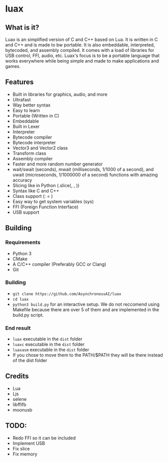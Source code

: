 # luax
## What is it?
Luax is an simplified version of C and C++ based on Lua. It is written in C and C++ and is made to bw portable. It is also embeddable, interpreted, bytecoded, and assembly compiled. It comes with a load of libraries for USB 
control, FFI, audio, etc. Luax's focus is to be a portable language that works everywhere while being simple
and made to make applications and games.

## Features
- Built in libraries for graphics, audio, and more
- Ultrafast
- Way better syntax 
- Easy to learn
- Portable (Written in C)
- Embeddable
- Built in Lexer
- Interpreter
- Bytecode compiler
- Bytecode interpreter
- Vector3 and Vector2 class
- Transform class
- Assembly compiler
- Faster and more random number generator
- wait/swait (seconds), mwait (milliseconds, 1/1000 of a second), and uwait (microseconds, 1/1000000 of a second) functions with amazing accuracy
- Slicing like in Python (<string>.slice(<start>, <end>, <step>))
- Syntax like C and C++
- Class support (<name>: <class> = <value>)
- Easy way to get system variables (sys)
- FFI (Foreign Function Interface)
- USB support
## Building
### Requirements
- Python 3
- CMake
- A C/C++ compiler (Preferably GCC or Clang)
- Git
### Building
- `git clone https://github.com/AsynchronousAI/luax`
- `cd luax`
- `python3 build.py` for an interactive setup. We do not reccomend using Makefile because there are over 5 of them and are implemented in the build.py script.
### End result
- `luax` executable in the `dist` folder
- `luaxc` executable in the `dist` folder
- `luaxasm` executable in the `dist` folder
- If you chose to move them to the PATH/$PATH they will be there instead of the dist folder
## Credits
- Lua
- Ljs
- selene
- libffifb
- moonusb
## TODO:
- Redo FFI so it can be included
- Implement USB
- Fix slice
- Fix memory